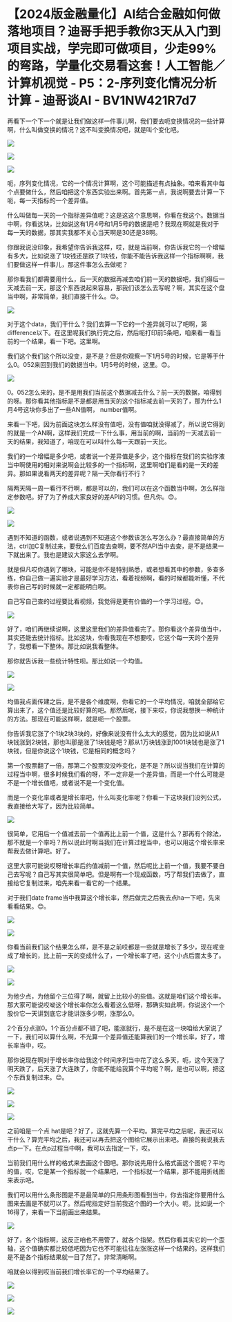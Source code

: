 # 【2024版金融量化】AI结合金融如何做落地项目？迪哥手把手教你3天从入门到项目实战，学完即可做项目，少走99%的弯路，学量化交易看这套！人工智能／计算机视觉 - P5：2-序列变化情况分析计算 - 迪哥谈AI - BV1NW421R7d7

再看下一个下一个就是让我们做这样一件事儿啊，我们要去呃变换情况的一些计算啊，什么叫做变换的情况？这不叫变换情况吧，就是叫个变化吧。



![](img/0ea82e797fe2885be2a4e5ea0c4504ce_1.png)

![](img/0ea82e797fe2885be2a4e5ea0c4504ce_2.png)

![](img/0ea82e797fe2885be2a4e5ea0c4504ce_3.png)

呃，序列变化情况，它的一个情况计算啊，这个可能描述有点抽象。咱来看其中每个点要做什么，然后咱把这个东西实验出来啊。首先第一点，我说啊要去计算一下呃，每一天指标的一个差异值。

什么叫做每一天的一个指标差异值呢？这是这这个意思啊，你看在我这个。数据当中啊，你看这块，比如说这有1月4号和1月5号的数据是吧？我现在啊就是我对于每一天的数据，那其实我都不关心当天啊是30还是38啊。

你跟我说没印象，我希望你告诉我这样，哎，就是当前啊，你告诉我它的一个增幅有多大，比如说涨了1块钱还是跌了1块钱，你能不能告诉我这样一个指标啊啊，我们要做这样一件事儿，那这件事怎么去做呢？

那你看我们都需要用什么，后一天的数据再减去咱们前一天的数据吧，我们得后一天减去前一天，那这个东西说起来容易，那我们该怎么去写呢？啊，其实在这个盘当中啊，非常简单，我们直接干什么。😊。



![](img/0ea82e797fe2885be2a4e5ea0c4504ce_5.png)

对于这个data，我们干什么？我们去算一下它的一个差异就可以了吧啊，第difference以下。在这里呢我们执行完之后，然后呃打印前5条吧，咱来看一看当前的一个结果，看一下吧。这里啊。

我们这个我们这个所以没变，是不是？但是你观察一下1月5号的时候，它是等于什么0。052来回到我们的数据当中。1月5号的时候，这里。😊。



![](img/0ea82e797fe2885be2a4e5ea0c4504ce_7.png)

0。052怎么来的，是不是用我们当前这个数据减去什么？前一天的数据，咱得到的呀。那你看其他指标是不是都是用当天的这个指标减去前一天的了，那为什么1月4号这块你多出了一些AN值啊， number值啊。

来看一下吧，因为前面这块怎么样没有值吧，没有值咱就没得减了，所以说它得到的就是一个AN啊，这样我们完成一下什么事，用当前的啊，当前的一天减去前一天的结果，我知道了，咱现在可以叫什么每一天跟前一天比。

我们的一个增幅是多少吧，或者说一个差异值是多少，这个指标在我们的实验序液当中啊使用的相对来说啊会比较多的一个指标啊，这里啊咱们是看的是一天的差异。那如果说看两天的差异呢？隔一天你看行不行？

隔两天隔一周一看行不行啊，都是可以的，我们可以在这个函数当中啊，怎么样指定参数吧。好了为了养成大家良好的差API的习惯。但凡你。😊。



![](img/0ea82e797fe2885be2a4e5ea0c4504ce_9.png)

![](img/0ea82e797fe2885be2a4e5ea0c4504ce_10.png)

遇到不知道的函数，或者说遇到不知道这个参数该怎么写怎么办？最直接简单的方法，ctrl加C复制过来，要我么们百度去查啊，要不然API当中去查，是不是结果一下就出来了。我也是建议大家这么去学啊。

就是但凡哎你遇到了哪块，可能是你不是特别熟悉，或者想看其中的参数，多查多练，你自己做一遍实验才是最好学习方法，看着视频啊，看的时候都能听懂，不代表你自己写的时候就一定都能明白啊。

自己写自己查的过程要比看视频，我觉得是更有价值的一个学习过程。😊。

![](img/0ea82e797fe2885be2a4e5ea0c4504ce_12.png)

好了，咱们再继续说啊，这里这里我们的差异值看完了。那你看这个差异值当中，其实还能去统计指标。比如这块，你看我现在不想要哎，它这个每一天的个差异了，我想看一下整体。那比如说我看整体。

那你就告诉我一些统计特性呗。那比如说一个均值。

![](img/0ea82e797fe2885be2a4e5ea0c4504ce_14.png)

![](img/0ea82e797fe2885be2a4e5ea0c4504ce_15.png)

均值我点面传建之后，是不是各个维度啊，你看它的一个平均情况，咱就全部给它算出来了，这个值还是比较好算的吧。那然后呢，接下来哎，你说我想换一种统计的方法。那现在可能这样啊，就是呃一个股票。

你告诉我它涨了个1块2块3块的，好像来说没有什么太大的感觉，因为比如说从1块钱涨到2块钱，那也叫那是涨了1块钱是吧？那从1万块钱涨到1001块钱也是涨了1块钱，但是你说这个1块钱，它是相同的概念吗？

第一个股票翻了一倍，那第二个股票没没咋变化，是不是？所以说当我们在计算的过程当中啊，很多时候我们看的呀，不一定非是一个差异值，而是一个什么可能是不是一个增长值吧，或者说不是一个变化值。

而是一个变化率或者是增长率吧，什么叫变化率呢？你看一下这块我们没列公式，我直接给大写了，因为比较简单。



![](img/0ea82e797fe2885be2a4e5ea0c4504ce_17.png)

很简单，它用后一个值减去前一个值再比上前一个值，这是什么？那再有个除法，那不就是一个率吗？所以说此时啊当我们在计算过程当中，也可以用这个增长率来帮我去做计算吧。好了。

这里大家可能说哎呀增长率后约值减前一个值，然后呢比上前一个值，我要不要自己去写呢？自己写其实很简单吧。但是啊有一个现成函数，巧了帮我们去做了，直接给它复制过来，咱先来看一看它的一个结果。

对于我们date frame当中我算这个增长率，然后做完之后我去点ha一下吧，先来看看结果。😊。

![](img/0ea82e797fe2885be2a4e5ea0c4504ce_19.png)

![](img/0ea82e797fe2885be2a4e5ea0c4504ce_20.png)

你看当前我们这个结果怎么样，是不是之前哎都是一些就是增长了多少，现在呢变成了增长的，比上前一天的变成什么了，一个增长率了吧，这个小点后面太多了。



![](img/0ea82e797fe2885be2a4e5ea0c4504ce_22.png)

![](img/0ea82e797fe2885be2a4e5ea0c4504ce_23.png)

为他少点，为他留个三位得了啊，就留上比较小的些值。这就是咱们这个增长率。那大家可能说哎呦这个增长率你怎么看着这么低呀，那确实如此啊，你说这个一个股价它一天讲到底它才能讲涨多少啊，涨那么0。

2个百分点涨0。1个百分点都不错了吧，能涨就行，是不是在这一块咱给大家说了一下，我们可以算什么啊，不光算一个差异值还能算我们的一个增长率，好了，增长率当中，哎。

那你说现在啊对于增长率你给我这个时间序列当中花了这么多天，呃，这今天涨了明天跌了，后天涨了大连跌了，你能不能给我算个平均呢？啊，是也可以啊，把这个东西复制过来。😊。



![](img/0ea82e797fe2885be2a4e5ea0c4504ce_25.png)

![](img/0ea82e797fe2885be2a4e5ea0c4504ce_26.png)

![](img/0ea82e797fe2885be2a4e5ea0c4504ce_27.png)

之前咱是一个点 hat是吧？好了，这就先算一个平均。算完平均之后呢，我还可以干什么？算完平均之后，我还可以再去把这个图给它展示出来吧。直接的我说我去点p一下。在点p过程当中啊，我可以去指定一下，哎。

当前我们用什么样的格式来去画这个图吧。那你说先用什么格式画这个图呢？平均的值，哎，它是某一个指标就一个结果吧，一个指标就一个结果，那不能用折线图来表示吧。

我们可以用什么条形图是不是最简单的只用条形图看到当中，你去指定你要用什么图来去画是不就可以了。然后呢指定好当前我这个图的一个大小。呃，比如说一个16得了，来看一下当前画出来结果。



![](img/0ea82e797fe2885be2a4e5ea0c4504ce_29.png)

好了，各个指标啊，这反正咱也不用管了，就各个指架。然后你看其实它的一个歪轴，这个值确实都比较低吧因为它也不可能往往左涨涨这样一个结果的。这样我们是不是各个指标结果就一目了然了。非常清晰啊。

咱就会以得到哎当前我们增长率它的一个平均结果了。

![](img/0ea82e797fe2885be2a4e5ea0c4504ce_31.png)

![](img/0ea82e797fe2885be2a4e5ea0c4504ce_32.png)

![](img/0ea82e797fe2885be2a4e5ea0c4504ce_33.png)